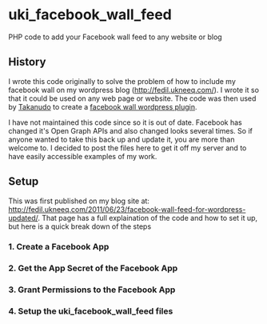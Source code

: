 uki_facebook_wall_feed
======================

PHP code to add your Facebook wall feed to any website or blog

## History
I wrote this code originally to solve the problem of how to include my facebook wall on my wordpress blog (http://fedil.ukneeq.com/). I wrote it so that it could be used on any web page or website. The code was then used by [Takanudo](http://takanudo.com) to create a [facebook wall wordpress plugin](https://wordpress.org/plugins/jsl3-facebook-wall-feed/).

I have not maintained this code since so it is out of date. Facebook has changed it's Open Graph APIs and also changed looks several times. So if anyone wanted to take this back up and update it, you are more than welcome to. I decided to post the files here to get it off my server and to have easily accessible examples of my work. 

## Setup
This was first published on my blog site at: http://fedil.ukneeq.com/2011/06/23/facebook-wall-feed-for-wordpress-updated/.
That page has a full explaination of the code and how to set it up, but here is a quick break down of the steps

### 1. Create a Facebook App
### 2. Get the App Secret of the Facebook App
### 3. Grant Permissions to the Facebook App
### 4. Setup the uki_facebook_wall_feed files
